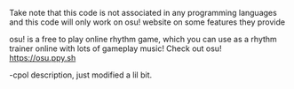 Take note that this code is not associated in any programming languages and this code will only work on osu! website on some features they provide

osu! is a free to play online rhythm game, which you can use as a rhythm trainer online with lots of gameplay music! Check out osu! https://osu.ppy.sh

-cpol description, just modified a lil bit.

